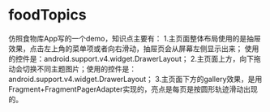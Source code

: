 # foodTopics
仿照食物库App写的一个demo，知识点主要有：
1.主页面整体布局使用的是抽屉效果，点击左上角的菜单项或者向右滑动，抽屉页会从屏幕左侧显示出来；
使用的控件是：android.support.v4.widget.DrawerLayout；
2.主页面上方，向下拖动会切换不同主题图片；使用的控件是：android.support.v4.widget.DrawerLayout；
3.主页面下方的gallery效果，是用Fragment+FragmentPagerAdapter实现的，亮点是每页是按圆形轨迹滑动出现的。
